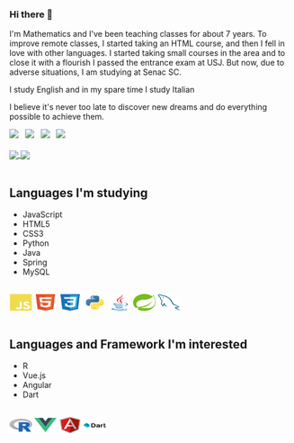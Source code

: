 ### Hi there 👋

I'm Mathematics and I've been teaching classes for about 7 years. To improve remote classes, I started taking an HTML course, and then I fell in love with other languages. I started taking small courses in the area and to close it with a flourish I passed the entrance exam at USJ. But now, due to adverse situations, I am studying at Senac SC.

I study English and in my spare time I study Italian

I believe it's never too late to discover new dreams and do everything possible to achieve them.

 <div>
  <a href="http://www.linkedin.com/in/anaflaviafreitascorrea/" target="_blank"><img src="https://img.shields.io/badge/LinkedIn-0077B5?style=for-the-badge&logo=linkedin&logoColor=white" target="_blank"></a>&nbsp;&nbsp;
  <a href="https://www.instagram.com/anafreitascorrea/" target="_blank"><img src="https://img.shields.io/badge/Instagram-E4405F?style=for-the-badge&logo=instagram&logoColor=white" target="_blank"></a>&nbsp;&nbsp;
  <a href="mailto:anaflaviadefreitascorrea@gmail.com" target="_blank"><img src="https://img.shields.io/badge/Gmail-D14836?style=for-the-badge&logo=gmail&logoColor=white" target="_blank"></a>&nbsp;&nbsp;
  <a href="https://api.whatsapp.com/send?phone=5548998482742&text=Oi%20Ana" target="_blank"><img src="https://img.shields.io/badge/WhatsApp-25D366?style=for-the-badge&logo=whatsapp&logoColor=white" target="_blank"></a>
</div>

  
  <div><br>
  <a href="https://github.com/anuraghazra/github-readme-stats">
<!--   <img align="center" src="https://github-readme-stats.vercel.app/api?username=AnaFlaviaCorrea&show_icons=true&theme=dark"> -->
    <img align="center" src="https://github-readme-stats.vercel.app/api?username=AnaFlaviaCorre&show_icons=true&theme=transparent&layout=compact"/>
    <a href="https://github.com/anuraghazra/github-readme-stats">
    <img align="center" src="https://github-readme-stats.vercel.app/api/top-langs/?username=AnaFlaviaCorrea&layout=compact"/>
  </a>
  
  </a>
 </div><br>
 
<!--    <div><br>
   <a href="https://github.com/anuraghazra/github-readme-stats">
    <img align="center" src="https://github-readme-stats.vercel.app/api/top-langs/?username=AnaFlaviaCorrea&layout=compact"/>
  </a>

</div><br>
 -->

## Languages I'm studying
- JavaScript
- HTML5
- CSS3
- Python 
- Java
- Spring
- MySQL

<div style="display: inline_block"><br>
  <img align="center" alt="Ana-Js" height="30" width="40" src="https://raw.githubusercontent.com/devicons/devicon/master/icons/javascript/javascript-plain.svg">
  <img align="center" alt="Ana-HTML" height="30" width="40" src="https://raw.githubusercontent.com/devicons/devicon/master/icons/html5/html5-original.svg">
  <img align="center" alt="Ana-CSS" height="30" width="40" src="https://raw.githubusercontent.com/devicons/devicon/master/icons/css3/css3-original.svg">
  <img align="center" alt="Ana-Python" height="30" width="40" src="https://raw.githubusercontent.com/devicons/devicon/master/icons/python/python-original.svg">
  <img align="center" alt="Ana-Java" height="30" width="40" src="https://raw.githubusercontent.com/devicons/devicon/master/icons/java/java-original.svg">
  <img align="center" alt="Ana-Spring" height="30" width="40" src="https://raw.githubusercontent.com/devicons/devicon/master/icons/spring/spring-original.svg">
  <img align="center" alt="Ana-MySQL" height="30" width="40" src="https://raw.githubusercontent.com/devicons/devicon/master/icons/mysql/mysql-original.svg">
  
  </div>
<br>

## Languages and Framework I'm interested
- R
- Vue.js
- Angular
- Dart


<div style="display: inline_block"><br>
  
  <img align="center" alt="Ana-HTML" height="30" width="40" src="https://raw.githubusercontent.com/devicons/devicon/master/icons/r/r-original.svg">
  <img align="center" alt="Ana-Vue" height="30" width="40" src="https://raw.githubusercontent.com/devicons/devicon/master/icons/vuejs/vuejs-original.svg">
  <img align="center" alt="Ana-Angular" height="30" width="40" src="https://raw.githubusercontent.com/devicons/devicon/master/icons/angularjs/angularjs-original.svg">
  <img align="center" alt="Ana-Dart" height="30" width="40" src="https://raw.githubusercontent.com/devicons/devicon/master/icons/dart/dart-original-wordmark.svg">
 
  </div>
  
<br>
